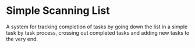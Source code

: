 # Simple Scanning List

A system for tracking completion of tasks by going down the list in a
simple task by task process, crossing out completed tasks and adding new tasks to the very end.

